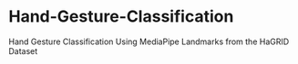 # Hand-Gesture-Classification
Hand Gesture Classification Using MediaPipe Landmarks from the HaGRID Dataset
